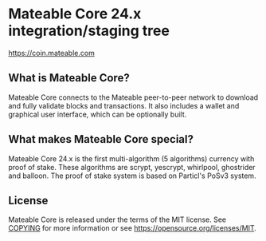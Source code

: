 Mateable Core 24.x integration/staging tree
===========================================

https://coin.mateable.com



What is Mateable Core?
----------------------

Mateable Core connects to the Mateable peer-to-peer network to download and fully
validate blocks and transactions. It also includes a wallet and graphical user
interface, which can be optionally built.

What makes Mateable Core special?
---------------------------------

Mateable Core 24.x is the first multi-algorithm (5 algorithms) currency with proof of stake.
These algorithms are scrypt, yescrypt, whirlpool, ghostrider and balloon.
The proof of stake system is based on Particl's PoSv3 system.

License
-------

Mateable Core is released under the terms of the MIT license. See [COPYING](COPYING) for more
information or see https://opensource.org/licenses/MIT.

